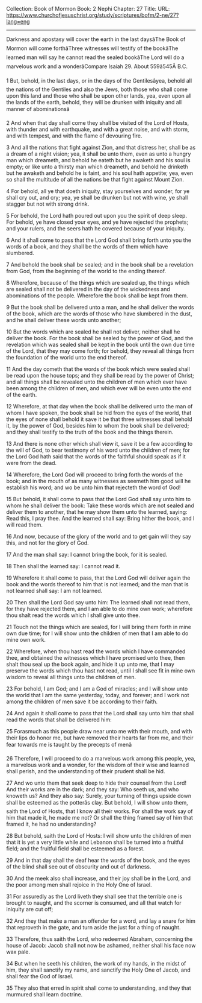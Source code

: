 Collection: Book of Mormon
Book: 2 Nephi
Chapter: 27
Title: 
URL: https://www.churchofjesuschrist.org/study/scriptures/bofm/2-ne/27?lang=eng

---

Darkness and apostasy will cover the earth in the last daysâThe Book of Mormon will come forthâThree witnesses will testify of the bookâThe learned man will say he cannot read the sealed bookâThe Lord will do a marvelous work and a wonderâCompare Isaiah 29. About 559â545Â B.C.

1 But, behold, in the last days, or in the days of the Gentilesâyea, behold all the nations of the Gentiles and also the Jews, both those who shall come upon this land and those who shall be upon other lands, yea, even upon all the lands of the earth, behold, they will be drunken with iniquity and all manner of abominationsâ

2 And when that day shall come they shall be visited of the Lord of Hosts, with thunder and with earthquake, and with a great noise, and with storm, and with tempest, and with the flame of devouring fire.

3 And all the nations that fight against Zion, and that distress her, shall be as a dream of a night vision; yea, it shall be unto them, even as unto a hungry man which dreameth, and behold he eateth but he awaketh and his soul is empty; or like unto a thirsty man which dreameth, and behold he drinketh but he awaketh and behold he is faint, and his soul hath appetite; yea, even so shall the multitude of all the nations be that fight against Mount Zion.

4 For behold, all ye that doeth iniquity, stay yourselves and wonder, for ye shall cry out, and cry; yea, ye shall be drunken but not with wine, ye shall stagger but not with strong drink.

5 For behold, the Lord hath poured out upon you the spirit of deep sleep. For behold, ye have closed your eyes, and ye have rejected the prophets; and your rulers, and the seers hath he covered because of your iniquity.

6 And it shall come to pass that the Lord God shall bring forth unto you the words of a book, and they shall be the words of them which have slumbered.

7 And behold the book shall be sealed; and in the book shall be a revelation from God, from the beginning of the world to the ending thereof.

8 Wherefore, because of the things which are sealed up, the things which are sealed shall not be delivered in the day of the wickedness and abominations of the people. Wherefore the book shall be kept from them.

9 But the book shall be delivered unto a man, and he shall deliver the words of the book, which are the words of those who have slumbered in the dust, and he shall deliver these words unto another;

10 But the words which are sealed he shall not deliver, neither shall he deliver the book. For the book shall be sealed by the power of God, and the revelation which was sealed shall be kept in the book until the own due time of the Lord, that they may come forth; for behold, they reveal all things from the foundation of the world unto the end thereof.

11 And the day cometh that the words of the book which were sealed shall be read upon the house tops; and they shall be read by the power of Christ; and all things shall be revealed unto the children of men which ever have been among the children of men, and which ever will be even unto the end of the earth.

12 Wherefore, at that day when the book shall be delivered unto the man of whom I have spoken, the book shall be hid from the eyes of the world, that the eyes of none shall behold it save it be that three witnesses shall behold it, by the power of God, besides him to whom the book shall be delivered; and they shall testify to the truth of the book and the things therein.

13 And there is none other which shall view it, save it be a few according to the will of God, to bear testimony of his word unto the children of men; for the Lord God hath said that the words of the faithful should speak as if it were from the dead.

14 Wherefore, the Lord God will proceed to bring forth the words of the book; and in the mouth of as many witnesses as seemeth him good will he establish his word; and wo be unto him that rejecteth the word of God!

15 But behold, it shall come to pass that the Lord God shall say unto him to whom he shall deliver the book: Take these words which are not sealed and deliver them to another, that he may show them unto the learned, saying: Read this, I pray thee. And the learned shall say: Bring hither the book, and I will read them.

16 And now, because of the glory of the world and to get gain will they say this, and not for the glory of God.

17 And the man shall say: I cannot bring the book, for it is sealed.

18 Then shall the learned say: I cannot read it.

19 Wherefore it shall come to pass, that the Lord God will deliver again the book and the words thereof to him that is not learned; and the man that is not learned shall say: I am not learned.

20 Then shall the Lord God say unto him: The learned shall not read them, for they have rejected them, and I am able to do mine own work; wherefore thou shalt read the words which I shall give unto thee.

21 Touch not the things which are sealed, for I will bring them forth in mine own due time; for I will show unto the children of men that I am able to do mine own work.

22 Wherefore, when thou hast read the words which I have commanded thee, and obtained the witnesses which I have promised unto thee, then shalt thou seal up the book again, and hide it up unto me, that I may preserve the words which thou hast not read, until I shall see fit in mine own wisdom to reveal all things unto the children of men.

23 For behold, I am God; and I am a God of miracles; and I will show unto the world that I am the same yesterday, today, and forever; and I work not among the children of men save it be according to their faith.

24 And again it shall come to pass that the Lord shall say unto him that shall read the words that shall be delivered him:

25 Forasmuch as this people draw near unto me with their mouth, and with their lips do honor me, but have removed their hearts far from me, and their fear towards me is taught by the precepts of menâ

26 Therefore, I will proceed to do a marvelous work among this people, yea, a marvelous work and a wonder, for the wisdom of their wise and learned shall perish, and the understanding of their prudent shall be hid.

27 And wo unto them that seek deep to hide their counsel from the Lord! And their works are in the dark; and they say: Who seeth us, and who knoweth us? And they also say: Surely, your turning of things upside down shall be esteemed as the potterâs clay. But behold, I will show unto them, saith the Lord of Hosts, that I know all their works. For shall the work say of him that made it, he made me not? Or shall the thing framed say of him that framed it, he had no understanding?

28 But behold, saith the Lord of Hosts: I will show unto the children of men that it is yet a very little while and Lebanon shall be turned into a fruitful field; and the fruitful field shall be esteemed as a forest.

29 And in that day shall the deaf hear the words of the book, and the eyes of the blind shall see out of obscurity and out of darkness.

30 And the meek also shall increase, and their joy shall be in the Lord, and the poor among men shall rejoice in the Holy One of Israel.

31 For assuredly as the Lord liveth they shall see that the terrible one is brought to naught, and the scorner is consumed, and all that watch for iniquity are cut off;

32 And they that make a man an offender for a word, and lay a snare for him that reproveth in the gate, and turn aside the just for a thing of naught.

33 Therefore, thus saith the Lord, who redeemed Abraham, concerning the house of Jacob: Jacob shall not now be ashamed, neither shall his face now wax pale.

34 But when he seeth his children, the work of my hands, in the midst of him, they shall sanctify my name, and sanctify the Holy One of Jacob, and shall fear the God of Israel.

35 They also that erred in spirit shall come to understanding, and they that murmured shall learn doctrine.
